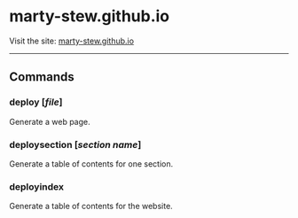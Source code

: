 # marty-stew.github.io

Visit the site: [marty-stew.github.io](https://marty-stew.github.io/)

---

## Commands

### deploy [*file*]

Generate a web page.

### deploysection [*section name*]

Generate a table of contents for one section.

### deployindex

Generate a table of contents for the website.
